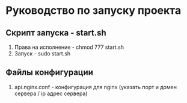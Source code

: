 # Руководство по запуску проекта

## Скрипт запуска - start.sh
1. Права на исполнение - chmod 777 start.sh
2. Запуск - sudo start.sh

## Файлы конфигурации
1. api.nginx.conf - конфигурация для nginx (указать порт и домен сервера / ip адрес сервера)